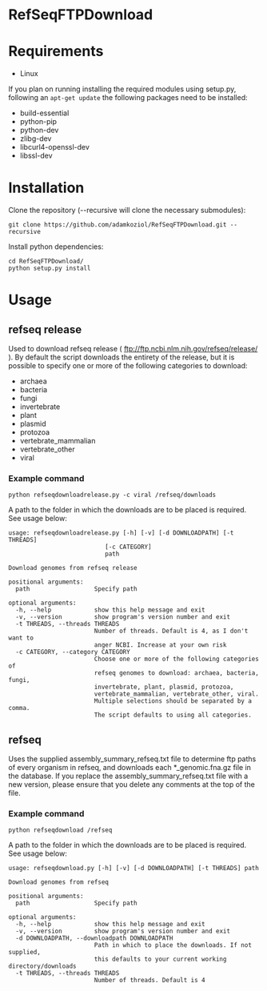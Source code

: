 # RefSeqFTPDownload

# Requirements

* Linux

If you plan on running installing the required modules using setup.py, following an `apt-get update` 
the following packages need to be installed:

* build-essential
* python-pip
* python-dev
* zlibg-dev
* libcurl4-openssl-dev
* libssl-dev

# Installation

Clone the repository (--recursive will clone the necessary submodules):

`git clone https://github.com/adamkoziol/RefSeqFTPDownload.git --recursive`

Install python dependencies:

	
```
cd RefSeqFTPDownload/
python setup.py install
```

# Usage
## refseq release

Used to download refseq release ( ftp://ftp.ncbi.nlm.nih.gov/refseq/release/ ). By default the script downloads the 
entirety of the release, but it is possible to specify one or more of the following categories to download:

* archaea
* bacteria
* fungi
* invertebrate
* plant
* plasmid
* protozoa
* vertebrate_mammalian
* vertebrate_other
* viral

### Example command

`python refseqdownloadrelease.py -c viral /refseq/downloads`

A path to the folder in which the downloads are to be placed is required. See usage below:

```
usage: refseqdownloadrelease.py [-h] [-v] [-d DOWNLOADPATH] [-t THREADS]
                           [-c CATEGORY]
                           path

Download genomes from refseq release

positional arguments:
  path                  Specify path

optional arguments:
  -h, --help            show this help message and exit
  -v, --version         show program's version number and exit
  -t THREADS, --threads THREADS
                        Number of threads. Default is 4, as I don't want to
                        anger NCBI. Increase at your own risk
  -c CATEGORY, --category CATEGORY
                        Choose one or more of the following categories of
                        refseq genomes to download: archaea, bacteria, fungi,
                        invertebrate, plant, plasmid, protozoa,
                        vertebrate_mammalian, vertebrate_other, viral.
                        Multiple selections should be separated by a comma.
                        The script defaults to using all categories.
```

## refseq

Uses the supplied assembly_summary_refseq.txt file to determine ftp paths of every organism in refseq, and downloads
each \*_genomic.fna.gz file in the database. If you replace the assembly_summary_refseq.txt file with a new version,
please ensure that you delete any comments at the top of the file.

### Example command

`python refseqdownload /refseq`

A path to the folder in which the downloads are to be placed is required. See usage below:

```
usage: refseqdownload.py [-h] [-v] [-d DOWNLOADPATH] [-t THREADS] path

Download genomes from refseq

positional arguments:
  path                  Specify path

optional arguments:
  -h, --help            show this help message and exit
  -v, --version         show program's version number and exit
  -d DOWNLOADPATH, --downloadpath DOWNLOADPATH
                        Path in which to place the downloads. If not supplied,
                        this defaults to your current working directory/downloads
  -t THREADS, --threads THREADS
                        Number of threads. Default is 4
```